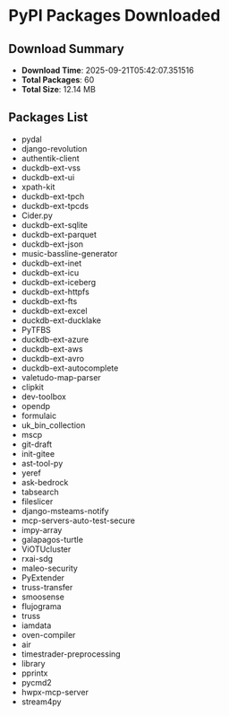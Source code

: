 # PyPI Packages Downloaded

## Download Summary
- **Download Time**: 2025-09-21T05:42:07.351516
- **Total Packages**: 60
- **Total Size**: 12.14 MB

## Packages List
- pydal
- django-revolution
- authentik-client
- duckdb-ext-vss
- duckdb-ext-ui
- xpath-kit
- duckdb-ext-tpch
- duckdb-ext-tpcds
- Cider.py
- duckdb-ext-sqlite
- duckdb-ext-parquet
- duckdb-ext-json
- music-bassline-generator
- duckdb-ext-inet
- duckdb-ext-icu
- duckdb-ext-iceberg
- duckdb-ext-httpfs
- duckdb-ext-fts
- duckdb-ext-excel
- duckdb-ext-ducklake
- PyTFBS
- duckdb-ext-azure
- duckdb-ext-aws
- duckdb-ext-avro
- duckdb-ext-autocomplete
- valetudo-map-parser
- clipkit
- dev-toolbox
- opendp
- formulaic
- uk_bin_collection
- mscp
- git-draft
- init-gitee
- ast-tool-py
- yeref
- ask-bedrock
- tabsearch
- fileslicer
- django-msteams-notify
- mcp-servers-auto-test-secure
- impy-array
- galapagos-turtle
- ViOTUcluster
- rxai-sdg
- maleo-security
- PyExtender
- truss-transfer
- smoosense
- flujograma
- truss
- iamdata
- oven-compiler
- air
- timestrader-preprocessing
- library
- pprintx
- pycmd2
- hwpx-mcp-server
- stream4py
